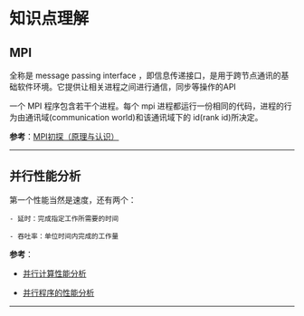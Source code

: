 # 知识点理解

## MPI

全称是 message passing interface ，即信息传递接口，是用于跨节点通讯的基础软件环境。它提供让相关进程之间进行通信，同步等操作的API

一个 MPI 程序包含若干个进程。每个 mpi 进程都运行一份相同的代码，进程的行为由通讯域(communication world)和该通讯域下的 id(rank id)所决定。

**参考**：[MPI初探（原理与认识）](https://blog.csdn.net/u012675539/article/details/43266601)

---

## 并行性能分析

第一个性能当然是速度，还有两个：

    - 延时：完成指定工作所需要的时间

    - 吞吐率：单位时间内完成的工作量

**参考**：

- [并行计算性能分析](https://www.cnblogs.com/zhangchaoyang/articles/2311630.html)

- [并行程序的性能分析](http://prof.ict.ac.cn/DComputing/uploads/2012/DC_5_3%E6%80%A7%E8%83%BD%E5%88%86%E6%9E%90.pdf)

---
